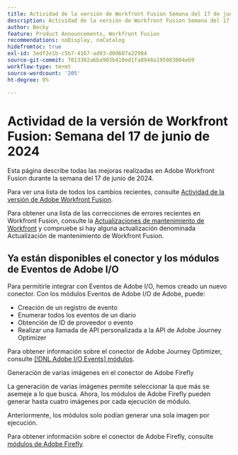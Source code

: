```yaml
---
title: Actividad de la versión de Workfront Fusion Semana del 17 de junio de 2024
description: Actividad de la versión de Workfront Fusion Semana del 17 de junio de 2024
author: Becky
feature: Product Announcements, Workfront Fusion
recommendations: noDisplay, noCatalog
hidefromtoc: true
exl-id: 3edf2e1b-c5b7-4167-ad93-d0d607a22984
source-git-commit: 7013302a6ba903b410ed1fa8948a195083004eb9
workflow-type: tm+mt
source-wordcount: '205'
ht-degree: 0%

---
```


# Actividad de la versión de Workfront Fusion: Semana del 17 de junio de 2024

Esta página describe todas las mejoras realizadas en Adobe Workfront Fusion durante la semana del 17 de junio de 2024.

Para ver una lista de todos los cambios recientes, consulte [Actividad de la versión de Adobe Workfront Fusion](../../../product-announcements/product-releases/fusion-release-activity/fusion-release-activity.md).

Para obtener una lista de las correcciones de errores recientes en Workfront Fusion, consulte la [Actualizaciones de mantenimiento de Workfront](https://experienceleague.adobe.com/docs/workfront-known-issues/releases/current-updates.html) y compruebe si hay alguna actualización denominada Actualización de mantenimiento de Workfront Fusion.

## Ya están disponibles el conector y los módulos de Eventos de Adobe I/O

Para permitirle integrar con Eventos de Adobe I/O, hemos creado un nuevo conector. Con los módulos Eventos de Adobe I/O de Adobe, puede:

* Creación de un registro de evento
* Enumerar todos los eventos de un diario
* Obtención de ID de proveedor o evento
* Realizar una llamada de API personalizada a la API de Adobe Journey Optimizer

Para obtener información sobre el conector de Adobe Journey Optimizer, consulte [[!DNL Adobe I/O Events] módulos](/help/quicksilver/workfront-fusion/apps-and-their-modules/adobe-io-events-modules.md).

Generación de varias imágenes en el conector de Adobe Firefly

La generación de varias imágenes permite seleccionar la que más se asemeje a lo que busca. Ahora, los módulos de Adobe Firefly pueden generar hasta cuatro imágenes por cada ejecución de módulo.

Anteriormente, los módulos solo podían generar una sola imagen por ejecución.

Para obtener información sobre el conector de Adobe Firefly, consulte [módulos de Adobe Firefly](/help/quicksilver/workfront-fusion/apps-and-their-modules/adobe-firefly-modules.md).
